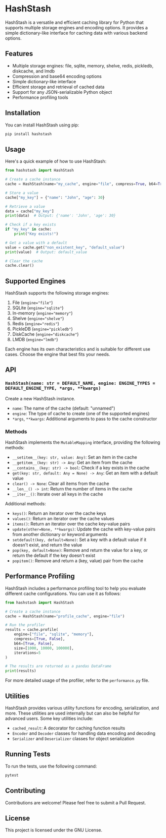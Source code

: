 # HashStash

HashStash is a versatile and efficient caching library for Python that supports multiple storage engines and encoding options. It provides a simple dictionary-like interface for caching data with various backend options.

## Features

- Multiple storage engines: file, sqlite, memory, shelve, redis, pickledb, diskcache, and lmdb
- Compression and base64 encoding options
- Simple dictionary-like interface
- Efficient storage and retrieval of cached data
- Support for any JSON-serializable Python object
- Performance profiling tools

## Installation

You can install HashStash using pip:

```bash
pip install hashstash
```

## Usage

Here's a quick example of how to use HashStash:

```python
from hashstash import HashStash

# Create a cache instance
cache = HashStash(name="my_cache", engine="file", compress=True, b64=True)

# Store a value
cache["my_key"] = {"name": "John", "age": 30}

# Retrieve a value
data = cache["my_key"]
print(data)  # Output: {'name': 'John', 'age': 30}

# Check if a key exists
if "my_key" in cache:
    print("Key exists!")

# Get a value with a default
value = cache.get("non_existent_key", "default_value")
print(value)  # Output: default_value

# Clear the cache
cache.clear()
```

## Supported Engines

HashStash supports the following storage engines:

1. File (`engine="file"`)
2. SQLite (`engine="sqlite"`)
3. In-memory (`engine="memory"`)
4. Shelve (`engine="shelve"`)
5. Redis (`engine="redis"`)
6. PickleDB (`engine="pickledb"`)
7. DiskCache (`engine="diskcache"`)
8. LMDB (`engine="lmdb"`)

Each engine has its own characteristics and is suitable for different use cases. Choose the engine that best fits your needs.

## API

### `HashStash(name: str = DEFAULT_NAME, engine: ENGINE_TYPES = DEFAULT_ENGINE_TYPE, *args, **kwargs)`

Create a new HashStash instance.

- `name`: The name of the cache (default: "unnamed")
- `engine`: The type of cache to create (one of the supported engines)
- `*args`, `**kwargs`: Additional arguments to pass to the cache constructor

### Methods

HashStash implements the `MutableMapping` interface, providing the following methods:

- `__setitem__(key: str, value: Any)`: Set an item in the cache
- `__getitem__(key: str) -> Any`: Get an item from the cache
- `__contains__(key: str) -> bool`: Check if a key exists in the cache
- `get(key: str, default: Any = None) -> Any`: Get an item with a default value
- `clear() -> None`: Clear all items from the cache
- `__len__() -> int`: Return the number of items in the cache
- `__iter__()`: Iterate over all keys in the cache

Additional methods:

- `keys()`: Return an iterator over the cache keys
- `values()`: Return an iterator over the cache values
- `items()`: Return an iterator over the cache key-value pairs
- `update(other=None, **kwargs)`: Update the cache with key-value pairs from another dictionary or keyword arguments
- `setdefault(key, default=None)`: Set a key with a default value if it doesn't exist, and return the value
- `pop(key, default=None)`: Remove and return the value for a key, or return the default if the key doesn't exist
- `popitem()`: Remove and return a (key, value) pair from the cache

## Performance Profiling

HashStash includes a performance profiling tool to help you evaluate different cache configurations. You can use it as follows:

```python
from hashstash import HashStash

# Create a cache instance
cache = HashStash(name="profile_cache", engine="file")

# Run the profiler
results = cache.profile(
    engine=["file", "sqlite", "memory"],
    compress=[True, False],
    b64=[True, False],
    size=[1000, 10000, 100000],
    iterations=5
)

# The results are returned as a pandas DataFrame
print(results)
```

For more detailed usage of the profiler, refer to the `performance.py` file.

## Utilities

HashStash provides various utility functions for encoding, serialization, and more. These utilities are used internally but can also be helpful for advanced users. Some key utilities include:

- `cached_result`: A decorator for caching function results
- `Encoder` and `Decoder` classes for handling data encoding and decoding
- `Serializer` and `Deserializer` classes for object serialization

## Running Tests

To run the tests, use the following command:

```bash
pytest
```

## Contributing

Contributions are welcome! Please feel free to submit a Pull Request.

## License

This project is licensed under the GNU License.
